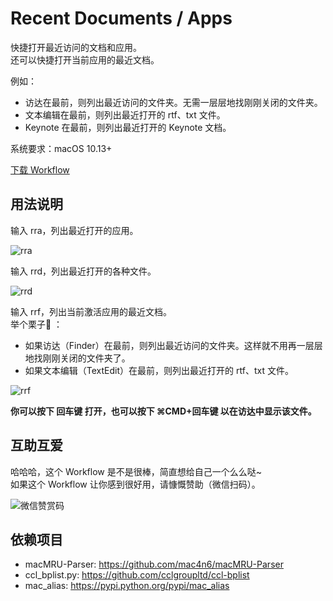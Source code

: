 # Recent Documents / Apps

快捷打开最近访问的文档和应用。    
还可以快捷打开当前应用的最近文档。

例如：

- 访达在最前，则列出最近访问的文件夹。无需一层层地找刚刚关闭的文件夹。
- 文本编辑在最前，则列出最近打开的 rtf、txt 文件。
- Keynote 在最前，则列出最近打开的 Keynote 文档。

系统要求：macOS 10.13+

[下载 Workflow](https://github.com/mpco/Alfred3-workflow-recent-documents/releases)

## 用法说明

输入 rra，列出最近打开的应用。

![rra](https://user-images.githubusercontent.com/3690653/45009269-b15bad80-b039-11e8-8047-e402d9c36842.png)

输入 rrd，列出最近打开的各种文件。

![rrd](https://user-images.githubusercontent.com/3690653/45009270-b1f44400-b039-11e8-9a59-edb5679ab233.png)

输入 rrf，列出当前激活应用的最近文档。   
举个栗子🌰️ ：    

- 如果访达（Finder）在最前，则列出最近访问的文件夹。这样就不用再一层层地找刚刚关闭的文件夹了。
- 如果文本编辑（TextEdit）在最前，则列出最近打开的 rtf、txt 文件。

![rrf](https://user-images.githubusercontent.com/3690653/45009271-b1f44400-b039-11e8-989e-ece7762bf049.png)

**你可以按下 回车键 打开，也可以按下 ⌘CMD+回车键 以在访达中显示该文件。**

## 互助互爱

哈哈哈，这个 Workflow 是不是很棒，简直想给自己一个么么哒~    
如果这个 Workflow 让你感到很好用，请慷慨赞助（微信扫码）。

![微信赞赏码](https://user-images.githubusercontent.com/3690653/45010129-68f2be80-b03e-11e8-825f-cea7b3853342.JPG)



## 依赖项目
 
* macMRU-Parser: https://github.com/mac4n6/macMRU-Parser   
* ccl_bplist.py: https://github.com/cclgroupltd/ccl-bplist
* mac\_alias: https://pypi.python.org/pypi/mac_alias
